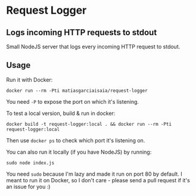 # Request Logger

## Logs incoming HTTP requests to stdout

Small NodeJS server that logs every incoming HTTP request to stdout.

## Usage

Run it with Docker:

```
docker run --rm -Pti matiasgarciaisaia/request-logger
```

You need `-P` to expose the port on which it's listening.

To test a local version, build & run in docker:

```
docker build -t request-logger:local . && docker run --rm -Pti request-logger:local
```

Then use `docker ps` to check which port it's listening on.

You can also run it locally (if you have NodeJS) by running:

```
sudo node index.js
```

You need `sudo` because I'm lazy and made it run on port 80 by default. I meant to run it on Docker, so I don't care - please send a pull request if it's an issue for you :)
